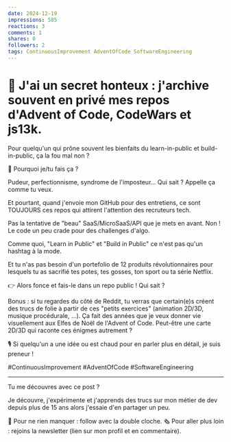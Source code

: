 ```yaml
---
date: 2024-12-19
impressions: 585
reactions: 3
comments: 1
shares: 0
followers: 2
tags: ContinuousImprovement AdventOfCode SoftwareEngineering
---
```


# 🙈 J'ai un secret honteux : j'archive souvent en privé mes repos d'Advent of Code, CodeWars et js13k.

Pour quelqu'un qui prône souvent les bienfaits du learn-in-public et build-in-public, ça la fou mal non ?

🤔 Pourquoi je/tu fais ça ? 

Pudeur, perfectionnisme, syndrome de l'imposteur... Qui sait ? Appelle ça comme tu veux.

Et pourtant, quand j'envoie mon GitHub pour des entretiens, ce sont TOUJOURS ces repos qui attirent l'attention des recruteurs tech.

Pas la tentative de "beau" SaaS/MicroSaaS/API que je mets en avant.
Non ! Le code un peu crade pour des challenges d'algo.

Comme quoi, "Learn in Public" et "Build in Public" ce n'est pas qu'un hashtag à la mode.

Et tu n'as pas besoin d'un portefolio de 12 produits révolutionnaires pour lesquels tu as sacrifié tes potes, tes gosses, ton sport ou ta série Netflix.

👉 Alors fonce et fais-le dans un repo public ! Qui sait ?

Bonus : si tu regardes du côté de Reddit, tu verras que certain(e)s créent des trucs de folie à partir de ces "petits exercices" (animation 2D/3D, musique procédurale, ...).
Ça fait des années que je veux donner vie visuellement aux Elfes de Noël de l'Advent of Code.
Peut-être une carte 2D/3D qui raconte ces énigmes autrement ?

🎙️ Si quelqu'un a une idée ou est chaud pour en parler plus en détail, je suis preneur !

#ContinuousImprovement #AdventOfCode #SoftwareEngineering

---

Tu me découvres avec ce post ?

Je découvre, j'expérimente et j'apprends des trucs sur mon métier de dev depuis plus de 15 ans alors j'essaie d'en partager un peu.

🔔 Pour ne rien manquer : follow avec la double cloche.
🗞️ Pour aller plus loin : rejoins la newsletter (lien sur mon profil et en commentaire).